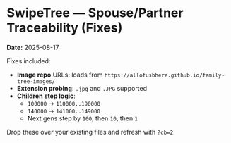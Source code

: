 # SwipeTree — Spouse/Partner Traceability (Fixes)
**Date:** 2025-08-17

Fixes included:
- **Image repo** URLs: loads from `https://allofusbhere.github.io/family-tree-images/`
- **Extension probing**: `.jpg` and `.JPG` supported
- **Children step logic**: 
  - `100000` → `110000..190000`
  - `140000` → `141000..149000`
  - Next gens step by `100`, then `10`, then `1`

Drop these over your existing files and refresh with `?cb=2`.
